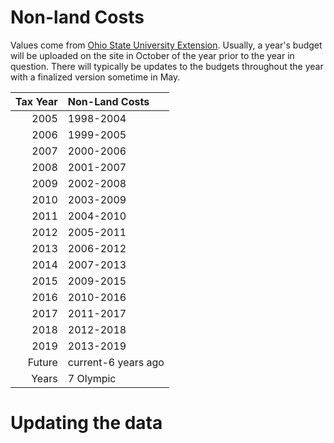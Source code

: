 # Non-land Costs

Values come from [Ohio State University Extension](https://farmoffice.osu.edu/farm-management-tools/farm-budgets). Usually, a year's budget will be uploaded on the site in October of the year prior to the year in question. There will typically be updates to the budgets throughout the year with a finalized version sometime in May.

| Tax Year|Non-Land Costs |
|--------:|:--------------|
|     2005|1998-2004      |
|     2006|1999-2005      |
|     2007|2000-2006      |
|     2008|2001-2007      |
|     2009|2002-2008      |
|     2010|2003-2009      |
|     2011|2004-2010      |
|     2012|2005-2011      |
|     2013|2006-2012      |
|     2014|2007-2013      |
|     2015|2009-2015      |
|     2016|2010-2016      |
|     2017|2011-2017      |
|     2018|2012-2018      |
|     2019|2013-2019      |
|   Future|current-6 years ago|
|    Years|7 Olympic |

# Updating the data

